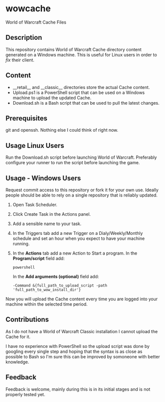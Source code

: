 # wowcache
World of Warcraft Cache Files

## Description
This repository contains World of Warcraft Cache directory content generated on a Windows machine. This is useful for Linux users in order to *fix* their client.

## Content
* \_\_retail__ and \_\_classic__ directories store the actual Cache content.
* Upload.ps1 is a PowerShell script that can be used on a Windows machine to upload the updated Cache.
* Download.sh is a Bash script that can be used to pull the latest  changes.

## Prerequisites
git and openssh. Nothing else I could think of right now.

## Usage Linux Users
Run the Download.sh script before launching World of Warcraft.
Preferably configure your runner to run the script before launching the game.

## Usage - Windows Users
Request commit access to this repository or fork it for your own use. Ideally people should be able to rely on a single repository that is reliably updated.

1. Open Task Scheduler.
2. Click Create Task in the Actions panel.
3. Add a sensible name to your task.
4. In the Triggers tab add a new Trigger on a Dialy/Weekly/Monthly schedule and set an hour when you expect to have your machine running.
5. In the **Actions** tab add a new Action to Start a program.
   In the **Program/script** field add:
   
   <pre><code>powershell</code></pre>
   
   In the **Add arguments (optional)** field add:
   <pre><code>-Command &{full_path_to_upload_script -path 'full_path_to_wow_install_dir'}</code></pre>
   
Now you will upload the Cache content every time you are logged into your machine within the selected time period.

## Contributions
As I do not have a World of Warcraft Classic installation I cannot upload the Cache for it.

I have no experience with PowerShell so the upload script was done by googling every single step and hoping that the syntax is as close as possible to Bash so I'm sure this can be improved by somoneone with better knowledge.

## Feedback
Feedback is welcome, mainly during this is in its initial stages and is not properly tested yet.

